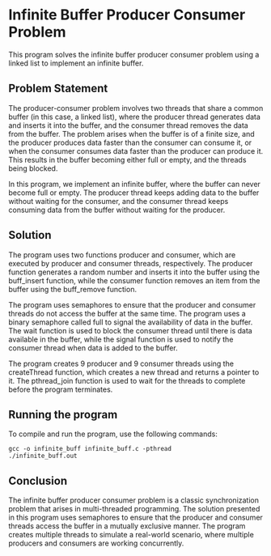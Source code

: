 # Infinite Buffer Producer Consumer Problem
This program solves the infinite buffer producer consumer problem using a linked list to implement an infinite buffer.

## Problem Statement
The producer-consumer problem involves two threads that share a common buffer (in this case, a linked list), where the producer thread generates data and inserts it into the buffer, and the consumer thread removes the data from the buffer. The problem arises when the buffer is of a finite size, and the producer produces data faster than the consumer can consume it, or when the consumer consumes data faster than the producer can produce it. This results in the buffer becoming either full or empty, and the threads being blocked.

In this program, we implement an infinite buffer, where the buffer can never become full or empty. The producer thread keeps adding data to the buffer without waiting for the consumer, and the consumer thread keeps consuming data from the buffer without waiting for the producer.

## Solution
The program uses two functions producer and consumer, which are executed by producer and consumer threads, respectively. The producer function generates a random number and inserts it into the buffer using the buff_insert function, while the consumer function removes an item from the buffer using the buff_remove function.

The program uses semaphores to ensure that the producer and consumer threads do not access the buffer at the same time. The program uses a binary semaphore called full to signal the availability of data in the buffer. The wait function is used to block the consumer thread until there is data available in the buffer, while the signal function is used to notify the consumer thread when data is added to the buffer.

The program creates 9 producer and 9 consumer threads using the createThread function, which creates a new thread and returns a pointer to it. The pthread_join function is used to wait for the threads to complete before the program terminates.

## Running the program
To compile and run the program, use the following commands:

```
gcc -o infinite_buff infinite_buff.c -pthread
./infinite_buff.out
```
## Conclusion
The infinite buffer producer consumer problem is a classic synchronization problem that arises in multi-threaded programming. The solution presented in this program uses semaphores to ensure that the producer and consumer threads access the buffer in a mutually exclusive manner. The program creates multiple threads to simulate a real-world scenario, where multiple producers and consumers are working concurrently.
